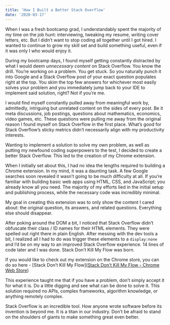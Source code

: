 ```yaml
---
title: 'How I Built a Better Stack Overflow'
date: '2020-03-17'
---
```


When I was a fresh bootcamp grad, I understandably spent the majority of my time on the job hunt: interviewing, tweaking my resume, writing cover letters, etc. But I didn’t want to stop coding all together until I got hired. I wanted to continue to grow my skill set and build something useful, even if it was only I who would enjoy it.

During my bootcamp days, I found myself getting constantly distracted by what I would deem *unnecessary content* on Stack Overflow. You know the drill. You’re working on a problem. You get stuck. So you naturally punch it into Google and a Stack Overflow post of your exact question populates right at the top. You skim the top few answers for whichever most easily solves your problem and you immediately jump back to your IDE to implement said solution, right? Not if you’re me.

I would find myself constantly pulled away from meaningful work by, admittedly, intriguing but unrelated content on the sides of every post. Be it meta discussions, job postings, questions about mathematics, economics, video games, etc. These questions were pulling me away from the original reason I found myself on Stack Overflow in the first place. What’s good for Stack Overflow’s sticky metrics didn’t necessarily align with my productivity interests.

Wanting to implement a solution to solve my own problem, as well as putting my newfound coding superpowers to the test, I decided to create a better Stack Overflow. This led to the creation of my Chrome extension.

When I initially set about this, I had no idea the lengths required to building a Chrome extension. In my mind, it was a daunting task. A few Google searches soon revealed it wasn’t going to be much difficulty at all. If you’re familiar with building basic web apps using HTML, CSS, and JavaScript; you already know all you need. The majority of my efforts lied in the initial setup and publishing process, while the necessary code was incredibly minimal.

My goal in creating this extension was to only show the content I cared about: the original question, its answers, and related questions. Everything else should disappear. 

After poking around the DOM a bit, I noticed that Stack Overflow didn’t obfuscate their class / ID names for their HTML elements. They were spelled out right there in plain English. After messing with the dev tools a bit, I realized all I had to do was trigger these elements to a `display:none` and I’d be on my way to an improved Stack Overflow experience. 14 lines of code later and I was done. Stack Don’t Kill My Flow was born.

If you would like to check out my extension on the Chrome store, you can do so here - [Stack Don’t Kill My Flow]([Stack Don’t Kill My Flow - Chrome Web Store](https://chrome.google.com/webstore/detail/stack-dont-kill-my-flow/fcoeidpmmhgikeamljiglfeaoicdfadj?hl=en))

This experience taught me that if you have a problem, don’t simply accept it for what it is. Do a little digging and see what can be done to solve it. This solution required no APIs, complex frameworks, algorithm knowledge, or anything remotely complex. 

Stack Overflow is an incredible tool. How anyone wrote software before its invention is beyond me. It is a titan in our industry. Don’t be afraid to stand on the shoulders of giants to make something great even better.